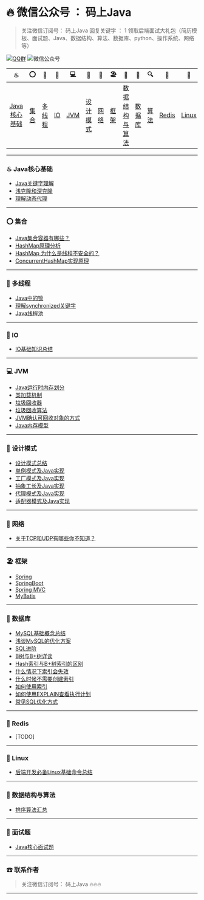 # 🔥 微信公众号 ： 码上Java



> 关注微信订阅号： 码上Java 回复关键字 ： 1 领取后端面试大礼包（简历模板、面试题、Java、数据结构、算法、数据库、python、操作系统、网络等）

[![QQ群](https://img.shields.io/badge/QQ%E7%BE%A4-660108379-yellowgreen.svg)](https://jq.qq.com/?_wv=1027&k=5HPYvQk)
![微信公众号](https://img.shields.io/badge/微信公众号-码上Java-yellowgreen.svg)

|                              ♨                               |                          ⭕                          |                            🔐                            |                       💈                        |                         💻                         |                              🚏                              | 🔭                                                   | 🏖                                                   |                              📰                               |                            📮                            |                              🔍                               |                           🗽                           | 🚀                                                     |                            🌈                            |                              ☎                              |
| :----------------------------------------------------------: | :-------------------------------------------------: | :-----------------------------------------------------: | :--------------------------------------------: | :-----------------------------------------------: | :---------------------------------------------------------: | --------------------------------------------------- | --------------------------------------------------- | :----------------------------------------------------------: | :-----------------------------------------------------: | :----------------------------------------------------------: | :---------------------------------------------------: | ----------------------------------------------------- | :-----------------------------------------------------: | :---------------------------------------------------------: |
| [Java核心基础](https://github.com/msJavaCoder/msJava#-java核心基础) | [集合](https://github.com/msJavaCoder/msJava#-集合) | [多线程](https://github.com/msJavaCoder/msJava#-多线程) | [IO](https://github.com/msJavaCoder/msJava#IO) | [JVM](https://github.com/msJavaCoder/msJava#-JVM) | [设计模式](https://github.com/msJavaCoder/msJava#-设计模式) | [网络](https://github.com/msJavaCoder/msJava#-网络) | [框架](https://github.com/msJavaCoder/msJava#-框架) | [数据结构与算法](https://github.com/msJavaCoder/msJava#-数据结构与算法) | [数据库](https://github.com/msJavaCoder/msJava#-数据库) | [算法](https://github.com/msJavaCoder/msJava#-数据结构与算法) | [Redis](https://github.com/msJavaCoder/msJava#-Redis) | [Linux](https://github.com/msJavaCoder/msJava#-Linux) | [面试题](https://github.com/msJavaCoder/msJava#-面试题) | [联系作者](https://github.com/msJavaCoder/msJava#-联系作者) |

---

### ♨  Java核心基础

- [Java关键字理解](https://github.com/msJavaCoder/msJava/blob/master/Java核心基础/Java关键字理解.md)
- [浅克隆和深克隆](https://github.com/msJavaCoder/msJava/blob/master/Java核心基础/浅克隆和深克隆.md)
- [理解动态代理](https://github.com/msJavaCoder/msJava/blob/master/Java核心基础/理解动态代理.md)

---

### ⭕  集合

- [Java集合容器有哪些？](https://github.com/msJavaCoder/msJava/blob/master/集合/Java集合容器.md)
- [HashMap原理分析](https://github.com/msJavaCoder/msJava/blob/master/集合/HashMap原理分析.md)
- [HashMap 为什么是线程不安全的？](https://github.com/msJavaCoder/msJava/blob/master/集合/HashMap%20为什么是线程不安全的？.md)
- [ConcurrentHashMap实现原理](https://github.com/msJavaCoder/msJava/blob/master/集合/ConcurrentHashMap实现原理.md)

---


### 🔐  多线程
- [Java中的锁](https://github.com/msJavaCoder/msJava/blob/master/多线程/Java中的锁.md)
- [理解synchronized关键字](https://github.com/msJavaCoder/msJava/blob/master/多线程/理解synchronized关键字.md)
- [Java线程池](https://github.com/msJavaCoder/msJava/blob/master/多线程/Java线程池.md)

---


### 💈  IO
- [IO基础知识总结](https://github.com/msJavaCoder/msJava/blob/master/IO/IO基础知识总结.md)
---

### 💻  JVM
- [Java运行时内存划分](https://github.com/msJavaCoder/msJava/blob/master/JVM/Java运行时内存划分.md)
- [类加载机制](https://github.com/msJavaCoder/msJava/blob/master/JVM/类加载机制.md)
- [垃圾回收器](https://github.com/msJavaCoder/msJava/blob/master/JVM/垃圾回收器.md)
- [垃圾回收算法](https://github.com/msJavaCoder/msJava/blob/master/JVM/垃圾回收算法.md)
- [JVM确认可回收对象的方式](https://github.com/msJavaCoder/msJava/blob/master/JVM/JVM确认可回收对象的方式.md)
- [Java内存模型](https://github.com/msJavaCoder/msJava/blob/master/JVM/Java内存模型.md)

---


### 🚏  设计模式
- [设计模式总结](https://github.com/msJavaCoder/msJava/blob/master/设计模式/设计模式总结.md)
- [单例模式及Java实现](https://github.com/msJavaCoder/msJava/blob/master/设计模式/设计模式总结.md)
- [工厂模式及Java实现](https://github.com/msJavaCoder/msJava/blob/master/设计模式/设计模式总结.md)
- [抽象工长及Java实现](https://github.com/msJavaCoder/msJava/blob/master/设计模式/设计模式总结.md)
- [代理模式及Java实现](https://github.com/msJavaCoder/msJava/blob/master/设计模式/设计模式总结.md)
- [适配器模式及Java实现](https://github.com/msJavaCoder/msJava/blob/master/设计模式/设计模式总结.md)

---

### 🔭  网络

-  [关于TCP和UDP有哪些你不知道？](https://github.com/msJavaCoder/msJava/blob/master/网络/理解TCP和UDP.md)

---

### 🏖  框架
- [Spring](https://github.com/msJavaCoder/msJava/blob/master/框架/Spring.md)
- [SpringBoot](https://github.com/msJavaCoder/msJava/blob/master/框架/SpringBoot.md)
- [Spring MVC](https://github.com/msJavaCoder/msJava/blob/master/框架/SpringMVC.md)
- [MyBatis](https://github.com/msJavaCoder/msJava/blob/master/框架/MyBatis.md)

---

### 📰  数据库
- [MySQL基础概念总结](https://github.com/msJavaCoder/msJava/blob/master/数据库/MySQL.md)
- [浅谈MySQL的优化方案](https://github.com/msJavaCoder/msJava/blob/master/数据库/浅谈MySQL的优化方案.md)
- [SQL进阶](https://github.com/msJavaCoder/msJava/blob/master/数据库/SQL进阶.md)
- [B树与B+树详谈](https://github.com/msJavaCoder/msJava/blob/master/数据库/B树与B+树详谈.md)
- [Hash索引与B+树索引的区别](https://github.com/msJavaCoder/msJava/blob/master/数据库/Hash索引与B+树索引的区别.md)
- [什么情况下索引会失效](https://github.com/msJavaCoder/msJava/blob/master/数据库/什么情况下索引会失效.md)
- [什么时候不需要创建索引](https://github.com/msJavaCoder/msJava/blob/master/数据库/什么时候不需要创建索引.md)
- [如何使用索引](https://github.com/msJavaCoder/msJava/blob/master/数据库/如何使用索引.md)
- [如何使用EXPLAIN查看执行计划](https://github.com/msJavaCoder/msJava/blob/master/数据库/如何使用EXPLAIN查看执行计划.md)
- [常见SQL优化方式](https://github.com/msJavaCoder/msJava/blob/master/数据库/常见SQL优化方式.md)
---

### 🗽  Redis

- [TODO]

---

### 🚀  Linux
- [后端开发必备Linux基础命令总结](https://github.com/msJavaCoder/msJava/blob/master/Linux/后端开发必备Linux基础命令总结.md)

---

### 📰  数据结构与算法
- [排序算法汇总](https://github.com/msJavaCoder/msJava/blob/master/算法/排序算法汇总.md)

---

### 🌈  面试题
- [Java核心面试题](https://github.com/msJavaCoder/msJava/blob/master/面试题/Java核心面试题汇总.md)

---


### ☎  联系作者

> 关注微信订阅号： 码上Java  🔥🔥🔥

---

